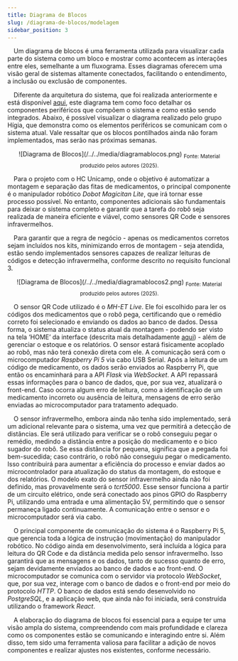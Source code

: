 ```yaml
---
title: Diagrama de Blocos
slug: /diagrama-de-blocos/modelagem
sidebar_position: 3
---
```


&emsp;Um diagrama de blocos é uma ferramenta utilizada para visualizar cada parte do sistema como um bloco e mostrar como acontecem as interações entre eles, semelhante a um fluxograma. Esses diagramas oferecem uma visão geral de sistemas altamente conectados, facilitando o entendimento, a inclusão ou exclusão de componentes.

&emsp;Diferente da arquitetura do sistema, que foi realizada anteriormente e está disponível [aqui](../Sprint01/arquitetura/propostaDeArquitetura.md), este diagrama tem como foco detalhar os componentes periféricos que compõem o sistema e como estão sendo integrados. Abaixo, é possível visualizar o diagrama realizado pelo grupo Hígia, que demonstra como os elementos periféricos se comunicam com o sistema atual. Vale ressaltar que os blocos pontilhados ainda não foram implementados, mas serão nas próximas semanas.

<div align="center">
![Diagrama de Blocos](/../../media/diagramablocos.png)
<sub>Fonte: Material produzido pelos autores (2025).</sub>
</div>

&emsp;Para o projeto com o HC Unicamp, onde o objetivo é automatizar a montagem e separação das fitas de medicamentos, o principal componente é o manipulador robótico *Dobot Magicitan Lite*, que irá tornar esse processo possível. No entanto, componentes adicionais são fundamentais para deixar o sistema completo e garantir que a tarefa do robô seja realizada de maneira eficiente e viável, como sensores QR Code e sensores infravermelhos. 

&emsp;Para garantir que a regra de negócio - apenas os medicamentos corretos sejam incluídos nos kits, minimizando erros de montagem - seja atendida, estão sendo implementados sensores capazes de realizar leituras de códigos e detecção infravermelha, conforme descrito no requisito funcional 3. 

<div align="center">
![Diagrama de Blocos](/../../media/diagramablocos2.png)
<sub>Fonte: Material produzido pelos autores (2025).</sub>
</div>

&emsp;O sensor QR Code utilizado é o *MH-ET Live*. Ele foi escolhido para ler os códigos dos medicamentos que o robô pega, certificando que o remédio correto foi selecionado e enviando os dados ao banco de dados. Dessa forma, o sistema atualiza o status atual da montagem - podendo ser visto na tela ‘HOME’ da interface (descrita mais detalhadamente [aqui](../Sprint02/UX/wireframe.md)) - além de gerenciar o estoque e os relatórios. O sensor estará fisicamente acoplado ao robô, mas não terá conexão direta com ele. A comunicação será com o microcomputador *Raspberry Pi 5* via cabo USB Serial. Após a leitura de um código de medicamento, os dados serão enviados ao Raspberry Pi, que então os encaminhará para a API *Flask* via *WebSocket*. A API repassará essas informações para o banco de dados, que, por sua vez, atualizará o front-end. Caso ocorra algum erro de leitura, como a identificação de um medicamento incorreto ou ausência de leitura, mensagens de erro serão enviadas ao microcomputador para tratamento adequado.

&emsp;O sensor infravermelho, embora ainda não tenha sido implementado, será um adicional relevante para o sistema, uma vez que permitirá a detecção de distâncias. Ele será utilizado para verificar se o robô conseguiu pegar o remédio, medindo a distância entre a posição do medicamento e o bico sugador do robô. Se essa distância for pequena, significa que a pegada foi bem-sucedida;  caso contrário, o robô não conseguiu pegar o medicamento. Isso contribuirá para aumentar a eficiência do processo e enviar dados ao microcontrolador para atualização do status da montagem, do estoque e dos relatórios. O modelo exato do sensor infravermelho ainda não foi definido, mas provavelmente será o *tcrt5000*. Esse sensor funciona a partir de um circuito elétrico, onde será conectado aos pinos GPIO do Raspberry Pi, utilizando uma entrada e uma alimentação 5V, permitindo que o sensor permaneça ligado continuamente. A comunicação entre o sensor e o microcomputador será via cabo.

&emsp;O principal componente de comunicação do sistema é o Raspberry Pi 5, que gerencia toda a lógica de instrução (movimentação) do manipulador robótico. No código ainda em desenvolvimento,  será incluída a lógica para leitura do QR Code e da distância medida pelo sensor infravermelho. Isso garantirá que as mensagens e os dados, tanto de sucesso quanto de erro, sejam devidamente enviados ao banco de dados e ao front-end. O microcomputador se comunica com o servidor via protocolo *WebSocket*, que, por sua vez, interage com o banco de dados e o front-end por meio do protocolo *HTTP*. O banco de dados está sendo desenvolvido no *PostgreSQL*, e a aplicação web, que ainda não foi iniciada, será construída utilizando o framework *React*.

&emsp;A elaboração do diagrama de blocos foi essencial para a equipe ter uma visão ampla do sistema, compreendendo com mais profundidade e clareza como os componentes estão se comunicando e interagindo entre si. Além disso, tem sido uma ferramenta valiosa para facilitar a adição de novos componentes e realizar ajustes nos existentes, conforme necessário.

